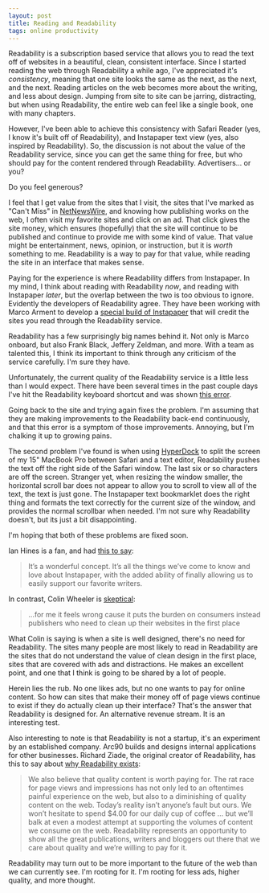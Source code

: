 ```yaml
---
layout: post
title: Reading and Readability
tags: online productivity
---
```


Readability is a subscription based service that allows you to read the text off of websites in a beautiful, clean, consistent interface.  Since I started reading the web through Readability a while ago, I've appreciated it's *consistency*, meaning that one site looks the same as the next, as the next, and the next. Reading articles on the web becomes more about the writing, and less about design. Jumping from site to site can be jarring, distracting, but when using Readability, the entire web can feel like a single book, one with many chapters.

However, I've been able to achieve this consistency with Safari Reader (yes, I know it's built off of Readability), and Instapaper text view (yes, also inspired by Readability). So, the discussion is not about the value of the Readability service, since you can get the same thing for free, but who should pay for the content rendered through Readability. Advertisers... or you?

Do you feel generous?

I feel that I get value from the sites that I visit, the sites that I've marked as "Can't Miss" in [NetNewsWire][4], and knowing how publishing works on the web, I often visit my favorite sites and click on an ad. That click gives the site money, which ensures (hopefully) that the site will continue to be published and continue to provide me with some kind of value. That value might be entertainment, news, opinion, or instruction, but it is *worth* something to me. Readability is a way to pay for that value, while reading the site in an interface that makes sense. 

Paying for the experience is where Readability differs from Instapaper. In my mind, I think about reading with Readability *now*, and reading with Instapaper *later*, but the overlap between the two is too obvious to ignore. Evidently the developers of Readability agree. They have been working with Marco Arment to develop a [special build of Instapaper][6] that will credit the sites you read through the Readability service.

Readability has a few surprisingly big names behind it. Not only is Marco onboard, but also Frank Black, Jeffery Zeldman, and more. With a team as talented this, I think its important to think through any criticism of the service carefully. I'm sure they have.

Unfortunately, the current quality of the Readability service is a little less than I would expect. There have been several times in the past couple days I've hit the Readability keyboard shortcut and was shown <a href="/media/readability_error.png">this error</a>.

Going back to the site and trying again fixes the problem. I'm assuming that they are making improvements to the Readability back-end continuously, and that this error is a symptom of those improvements. Annoying, but I'm chalking it up to growing pains.

The second problem I've found is when using [HyperDock][5] to split the screen of my 15" MacBook Pro between Safari and a text editor, Readability pushes the text off the right side of the Safari window. The last six or so characters are off the screen. Stranger yet, when resizing the window smaller, the horizontal scroll bar does not appear to allow you to scroll to view all of the text, the text is just gone. The Instapaper text bookmarklet does the right thing and formats the text correctly for the current size of the window, and provides the normal scrollbar when needed. I'm not sure why Readability doesn't, but its just a bit disappointing.

I'm hoping that both of these problems are fixed soon.

Ian Hines is a fan, and had [this to say][2]:
>It’s a wonderful concept. It’s all the things we’ve come to know and love about Instapaper, with the added ability of finally allowing us to easily support our favorite writers.

In contrast, Colin Wheeler is [skeptical][1]:
>...for me it feels wrong cause it puts the burden on consumers instead publishers who need to clean up their websites in the first place

What Colin is saying is when a site is well designed, there's no need for Readability. The sites many people are most likely to read in Readability are the sites that do not understand the value of clean design in the first place, sites that are covered with ads and distractions. He makes an excellent point, and one that I think is going to be shared by a lot of people. 

Herein lies the rub. No one likes ads, but no one wants to pay for online content. So how can sites that make their money off of page views continue to exist if they do actually clean up their interface? That's the answer that Readability is designed for. An alternative revenue stream. It is an interesting test. 

Also interesting to note is that Readability is not a startup, it's an experiment by an established company. Arc90 builds and designs internal applications for other businesses. Richard Ziade, the original creator of Readability, has this to say about [why Readability exists][7]:
>We also believe that quality content is worth paying for. The rat race for page views and impressions has not only led to an oftentimes painful experience on the web, but also to a diminishing of quality content on the web. Today’s reality isn’t anyone’s fault but ours. We won’t hesitate to spend $4.00 for our daily cup of coffee ... but we’ll balk at even a modest attempt at supporting the volumes of content we consume on the web. Readability represents an opportunity to show all the great publications, writers and bloggers out there that we care about quality and we’re willing to pay for it.

Readability may turn out to be more important to the future of the web than we can currently see. I'm rooting for it. I'm rooting for less ads, higher quality, and more thought.



[1]: https://twitter.com/#!/CocoaSamurai/status/32554211099021314
[2]: http://ianhin.es/wrote-about/readabilitys-embed-links/
[3]: http://www.ftrain.com/readability.html
[4]: https://jonathanbuys.com/01-30-2011/RSS_Triage.html
[5]: http://hyperdock.bahoom.de/
[6]: http://www.marco.org/3044068415
[7]: http://www.basement.org/2011/02/the_new_readability_betting_on.html
